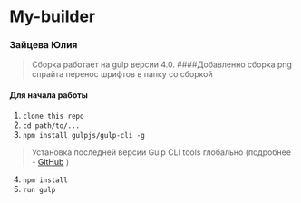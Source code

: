 # My-builder
### Зайцева Юлия
> Сборка работает на gulp версии 4.0.
####Добавленно
> сборка png спрайта
> перенос шрифтов в папку со сборкой
#### Для начала работы

1. ```clone this repo```
2. ```cd path/to/...```
3. ```npm install gulpjs/gulp-cli -g```  
> Установка последней версии Gulp CLI tools глобально (подробнее - [GitHub](https://github.com/gulpjs/gulp/blob/4.0/docs/getting-started.md) )

4. ```npm install```
6. ```run gulp``` 

